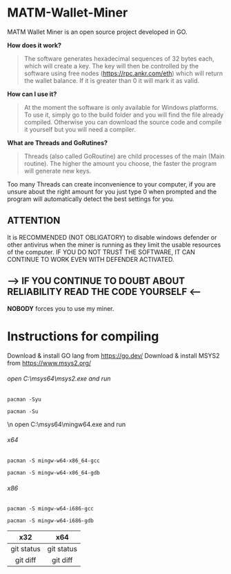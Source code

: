 # MATM-Wallet-Miner
MATM Wallet Miner is an open source project developed in GO.

__How does it work?__
> The software generates hexadecimal sequences of 32 bytes each, which will create a key.
The key will then be controlled by the software using free nodes (https://rpc.ankr.com/eth) which will return the wallet balance.
If it is greater than 0 it will mark it as valid.

__How can I use it?__
> At the moment the software is only available for Windows platforms.
To use it, simply go to the build folder and you will find the file already compiled.
Otherwise you can download the source code and compile it yourself but you will need a compiler.

__What are Threads and GoRutines?__
> Threads (also called GoRoutine) are child processes of the main (Main routine).
The higher the amount you choose, the faster the program will generate new keys.

Too many Threads can create inconvenience to your computer,
if you are unsure about the right amount for you just type 0 when prompted and the program will automatically detect the best settings for you.

## ATTENTION
It is RECOMMENDED (NOT OBLIGATORY) to disable windows defender or other antivirus when the miner is running as they limit the usable resources of the computer.
IF YOU DO NOT TRUST THE SOFTWARE, IT CAN CONTINUE TO WORK EVEN WITH DEFENDER ACTIVATED.

## --> IF YOU CONTINUE TO DOUBT ABOUT RELIABILITY READ THE CODE YOURSELF <--
__NOBODY__ forces you to use my miner.

# Instructions for compiling
Download & install GO lang from https://go.dev/
Download & install MSYS2 from https://www.msys2.org/
###### open C:\msys64\msys2.exe and run
```
pacman -Syu
```
```
pacman -Su
```

\n open C:\msys64\mingw64.exe and run 
###### x64
```
pacman -S mingw-w64-x86_64-gcc
```

```
pacman -S mingw-w64-x86_64-gdb
```

###### x86
```
pacman -S mingw-w64-i686-gcc
```
```
pacman -S mingw-w64-i686-gdb
```
| x32          | x64            |
|     :---:    |     :---:      |
| git status   | git status     |
| git diff     | git diff       |
